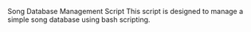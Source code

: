 Song Database Management Script
This script is designed to manage a simple song database using bash scripting. 
